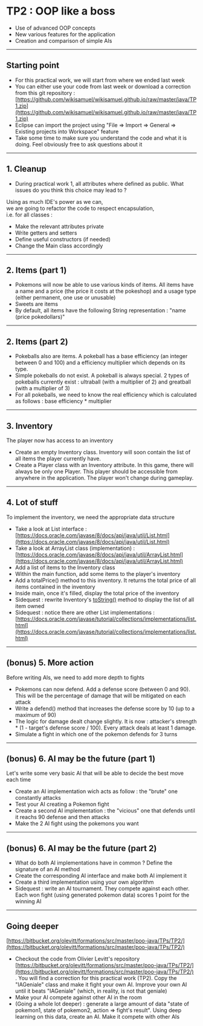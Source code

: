 # TP2 : OOP like a boss
<!-- .slide: data-state="no-toc-progress" class="no-toc-progress" -->
* Use of advanced OOP concepts
* New various features for the application 
* Creation and comparison of simple AIs

----

## Starting point
<!-- .slide: data-state="no-toc-progress" class="no-toc-progress" -->
* For this practical work, we will start from where we ended last week
* You can either use your code from last week or download a correction from this git repository :  
[https://github.com/wikisamuel/wikisamuel.github.io/raw/master/java/TP1.zip](https://github.com/wikisamuel/wikisamuel.github.io/raw/master/java/TP1.zip)  
* Eclipse can import the project using "File => Import => General => Existing projects into Workspace" feature
* Take some time to make sure you understand the code and what it is doing. Feel obviously free to ask questions about it

----

## 1. Cleanup
<!-- .slide: data-state="no-toc-progress" class="no-toc-progress" -->
* During practical work 1, all attributes where defined as public. What issues do you think this choice may lead to ?

Using as much IDE's power as we can,<br />we are going to refactor the code to respect encapsulation,<br />i.e. for all classes :
* Make the relevant attributes private
* Write getters and setters
* Define useful constructors (if needed)
* Change the Main class accordingly

----

## 2. Items (part 1)
<!-- .slide: data-state="no-toc-progress" class="no-toc-progress" -->  
* Pokemons will now be able to use various kinds of items. All items have a name and a price (the price it costs at the pokeshop) and a usage type (either permanent, one use or unusable)  
* Sweets are items 
* By default, all items have the following String representation : "name (price pokedollars)"

----

## 2. Items (part 2)
<!-- .slide: data-state="no-toc-progress" class="no-toc-progress" -->   
* Pokeballs also are items. A pokeball has a base efficiency (an integer between 0 and 100) and a efficiency multiplier which depends on its type. 
* Simple pokeballs do not exist. A pokeball is always special. 2 types of pokeballs currently exist : ultraball (with a multiplier of 2) and greatball (with a multiplier of 3)  
* For all pokeballs, we need to know the real efficiency which is calculated as follows : base efficiency * multiplier

----

## 3. Inventory
<!-- .slide: data-state="no-toc-progress" class="no-toc-progress" -->  
The player now has access to an inventory    
* Create an empty Inventory class. Inventory will soon contain the list of all items the player currently have.
* Create a Player class with an Inventory attribute. In this game, there will always be only one Player. This player should be accessible from anywhere in the application. The player won't change during gameplay.  

----

## 4. Lot of stuff
<!-- .slide: data-state="no-toc-progress" class="no-toc-progress" -->  
To implement the inventory, we need the appropriate data structure 
* Take a look at List interface : [https://docs.oracle.com/javase/8/docs/api/java/util/List.html](https://docs.oracle.com/javase/8/docs/api/java/util/List.html)  
* Take a look at ArrayList class (implementation) : [https://docs.oracle.com/javase/8/docs/api/java/util/ArrayList.html](https://docs.oracle.com/javase/8/docs/api/java/util/ArrayList.html)  
* Add a list of items to the Inventory class
* Within the main function, add some items to the player's inventory 
* Add a totalPrice() method to this inventory. It returns the total price of all items contained in the inventory
* Inside main, once it's filled, display the total price of the inventory
* Sidequest : rewrite Inventory's [toString()](https://docs.oracle.com/javase/8/docs/api/java/lang/Object.html#toString--) method to display the list of all item owned
* Sidequest : notice there are other List implementations :[https://docs.oracle.com/javase/tutorial/collections/implementations/list.html](https://docs.oracle.com/javase/tutorial/collections/implementations/list.html)

----

## (bonus) 5. More action
<!-- .slide: data-state="no-toc-progress" class="no-toc-progress" -->  
Before writing AIs, we need to add more depth to fights
* Pokemons can now defend. Add a defense score (between 0 and 90). This will be the percentage of damage that will be mitigated on each attack  
* Write a defend() method that increases the defense score by 10 (up to a maximum of 90)
* The logic for damage dealt change slightly. It is now : attacker's strength * (1 - target's defense score / 100). Every attack deals at least 1 damage.  
* Simulate a fight in which one of the pokemon defends for 3 turns

----

## (bonus) 6. AI may be the future (part 1)
<!-- .slide: data-state="no-toc-progress" class="no-toc-progress" -->  
Let's write some very basic AI that will be able to decide the best move each time
* Create an AI implementation wich acts as follow : the "brute" one constantly attacks
* Test your AI creating a Pokemon fight
* Create a second AI implementation : the "vicious" one that defends until it reachs 90 defense and then attacks
* Make the 2 AI fight using the pokemons you want

----

## (bonus) 6. AI may be the future (part 2)

* What do both AI implementations have in common ? Define the signature of an AI method
* Create the corresponding AI interface and make both AI implement it
* Create a third implementation using your own algorithm
* Sidequest : write an AI tournament. They compete against each other. Each won fight (using generated pokemon data) scores 1 point for the winning AI

----

## Going deeper
<!-- .slide: data-state="no-toc-progress" class="no-toc-progress" --> 

[https://bitbucket.org/olevitt/formations/src/master/poo-java/TPs/TP2/](https://bitbucket.org/olevitt/formations/src/master/poo-java/TPs/TP2/)  
* Checkout the code from Olivier Levitt's repository [https://bitbucket.org/olevitt/formations/src/master/poo-java/TPs/TP2/](https://bitbucket.org/olevitt/formations/src/master/poo-java/TPs/TP2/) . You will find a correction for this practical work (TP2). Copy the "IAGeniale" class and make it fight your own AI. Improve your own AI until it beats "IAGeniale" (which, in reality, is not that geniale)
* Make your AI compete against other AI in the room
* (Going a whole lot deeper) : generate a large amount of data "state of pokemon1, state of pokemon2, action => fight's result". Using deep learning on this data, create an AI. Make it compete with other AIs